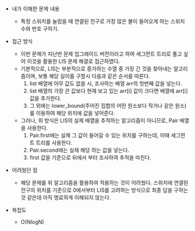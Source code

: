 * 내가 이해한 문제 내용
  - 특정 스위치를 눌렀을 때 연결된 전구로 가장 많은 불이 들어오게 하는 스위치 수와 번호 구하기. 

* 접근 방식
  - 이번 문제가 지난번 문제 업그레이드 버전이라고 하여 세그먼트 트리로 풀고 싶어 이것을 활용한 LIS 문제 해결로 접근하였다. 
  - 기본적으로, LIS는 부분적으로 증가하는 수열 중 가장 긴 것을 찾아내는 알고리즘이며, 보통 해당 길이를 구할시 다음과 같은 순서를 따른다.
    1. list 배열에 아무 값도 없을 시, 조사하는 배열 arr의 첫번째 값을 넣는다.
    2. list 배열의 가장 큰 값보다 현재 보고 있는 arr[i] 값이 크다면 배열에 arr[i]값을 추가한다.
    3. 그 외에는 lower_bound(주어진 집합의 어떤 원소보다 작거나 같은 원소)를 이용하여 해당 위치에 값을 넣어준다.
  - 그러나, 위 방식은 LIS의 실제 배열을 추적하는 알고리즘이 아니므로, Pair 배열을 사용한다. 
    1. Pair.first에는 실제 그 값이 들어갈 수 있는 위치를 구하는데, 이때 세그먼트 트리를 사용한다. 
    2. Pair.second에는 실제 해당 하는 값을 넣는다. 
    3. first 값을 기준으로 뒤에서 부터 조사하여 추적을 마친다. 

* 어려웠던 점
  - 해당 문제를 위 알고리즘을 활용하여 적용하는 것이 어려웠다. 스위치에 연결된 전구의 위치를 기준으로 0에서부터 LIS를 고려하는 방식으로 최종 답을 구하는 것 같은데 아직 명료하게 이해되지 않는다. 
  
* 복잡도
  - O(NlogN)
 
  
